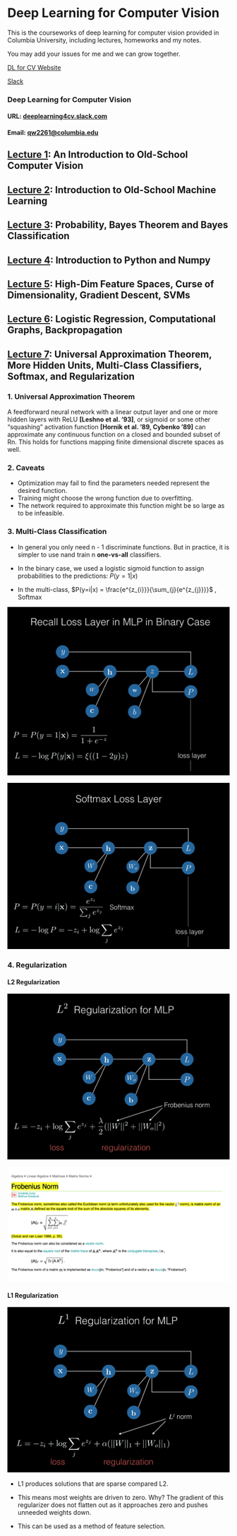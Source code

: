 # Deep Learning for Computer Vision
This is the courseworks of deep learning for computer vision provided in Columbia University, including lectures, homeworks and my notes.

You may add your issues for me and we can grow together.

[DL for CV Website](https://www.deeplearningforcomputervision.com/home/deep-learning-for-computer-vision)

[Slack](https://app.slack.com/client/TMZ6V7B5K/DMLKZQWCS)

### Deep Learning for Computer Vision

#### URL: [deeplearning4cv.slack.com](https://deeplearning4cv.slack.com/)

#### Email: qw2261@columbia.edu



## [Lecture 1](https://www.deeplearningforcomputervision.com/uploads/9/6/6/6/96660590/lecture_1.pdf): An Introduction to Old-School Computer Vision

## [Lecture 2](https://www.deeplearningforcomputervision.com/uploads/9/6/6/6/96660590/lecture_2.pdf): Introduction to Old-School Machine Learning

## [Lecture 3](https://www.deeplearningforcomputervision.com/uploads/9/6/6/6/96660590/lecture_3.pdf): Probability, Bayes Theorem and Bayes Classification

## [Lecture 4](https://www.deeplearningforcomputervision.com/uploads/9/6/6/6/96660590/lecture_2.pdf): Introduction to Python and Numpy

## [Lecture 5](https://www.deeplearningforcomputervision.com/uploads/9/6/6/6/96660590/lecture_4_corrected.pdf): High-Dim Feature Spaces, Curse of Dimensionality, Gradient Descent, SVMs 

## [Lecture 6](https://www.deeplearningforcomputervision.com/uploads/9/6/6/6/96660590/lecture_5_corrected.pdf): Logistic Regression, Computational Graphs, Backpropagation 

## [Lecture 7](https://www.deeplearningforcomputervision.com/uploads/9/6/6/6/96660590/lecture_7.pdf): Universal Approximation Theorem, More Hidden Units, Multi-Class Classifiers, Softmax, and Regularization

### 1. Universal Approximation Theorem

A feedforward neural network with a linear output layer and one or more hidden layers with ReLU **[Leshno et al. ’93]**, or sigmoid or some other “squashing” activation function **[Hornik et al. ’89, Cybenko ’89]** can approximate any continuous function on a closed and bounded subset of Rn. This holds for functions mapping finite dimensional discrete spaces as well.

### 2. Caveats

- Optimization may fail to find the parameters needed represent the desired function.
- Training might choose the wrong function due to overfitting. 
- The network required to approximate this function might be so large as to be infeasible.

### 3. Multi-Class Classification

- In general you only need n - 1 discriminate functions. But in practice, it is simpler to use nand train n **one-vs-all** classifiers.

- In the binary case, we used a logistic sigmoid function to assign probabilities to the predictions: $P (y = 1|x)$
- In the multi-class, $P(y=i|x) = \frac{e^{z_{i}}}{\sum_{j}{e^{z_{j}}}}$ , Softmax

![](https://github.com/qw2261/DeepLearning4CV/blob/master/Graphs/Loss%20Layer.png)

![](https://github.com/qw2261/DeepLearning4CV/blob/master/Graphs/softmax%20loss%20layer.png)

### 4. Regularization

#### L2 Regularization

![](https://github.com/qw2261/DeepLearning4CV/blob/master/Graphs/l2.png)

![](https://github.com/qw2261/DeepLearning4CV/blob/master/Graphs/Frobenius%20norm.png)

#### L1 Regularization

![](https://github.com/qw2261/DeepLearning4CV/blob/master/Graphs/l1.png)





- L1 produces solutions that are sparse compared L2.
- This means most weights are driven to zero. Why? The gradient of this regularizer does not flatten out as it approaches zero and pushes unneeded weights down.

- This can be used as a method of feature selection.

